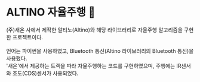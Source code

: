 # ALTINO 자율주행 🚗
(주)새온 사에서 제작한 알티노(Altino)와 해당 라이브러리로 자율주행 알고리즘을 구현한 프로젝트이다. <br>
<br>
언어는 파이썬을 사용하였고, Bluetooth 통신(Altino 라이브러리의 Bluetooth 통신)을 사용했다. <br> 
'새온'에서 제공하는 트랙을 따라 자율주행하는 코드를 구현하였으며, 주행에는 IR센서와 조도(CDS)센서가 사용되었다. <br> 
